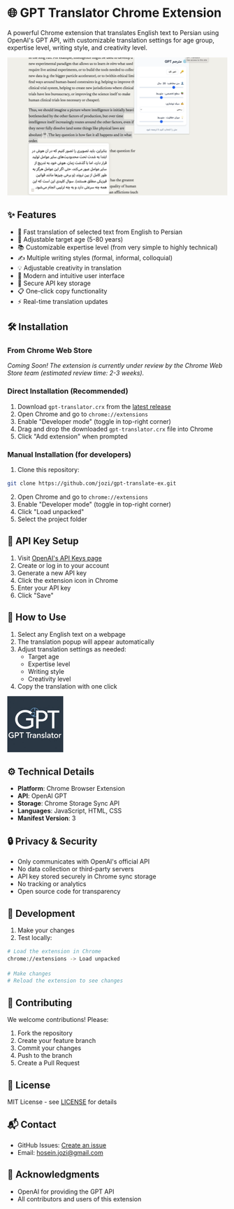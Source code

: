 # 🌐 GPT Translator Chrome Extension

A powerful Chrome extension that translates English text to Persian using OpenAI's GPT API, with customizable translation settings for age group, expertise level, writing style, and creativity level.

![Extension Screenshot](images/extension-screenshot.png)

## ✨ Features

- 🚀 Fast translation of selected text from English to Persian
- 👥 Adjustable target age (5-80 years)
- 📚 Customizable expertise level (from very simple to highly technical)
- ✍️ Multiple writing styles (formal, informal, colloquial)
- 💡 Adjustable creativity in translation
- 🎨 Modern and intuitive user interface
- 🔐 Secure API key storage
- 📋 One-click copy functionality
- ⚡ Real-time translation updates

## 🛠️ Installation

### From Chrome Web Store
*Coming Soon! The extension is currently under review by the Chrome Web Store team (estimated review time: 2-3 weeks).*

### Direct Installation (Recommended)
1. Download `gpt-translator.crx` from the [latest release](https://github.com/jozi/gpt-translate-ex/releases/latest)
2. Open Chrome and go to `chrome://extensions`
3. Enable "Developer mode" (toggle in top-right corner)
4. Drag and drop the downloaded `gpt-translator.crx` file into Chrome
5. Click "Add extension" when prompted

### Manual Installation (for developers)
1. Clone this repository:
```bash
git clone https://github.com/jozi/gpt-translate-ex.git
```
2. Open Chrome and go to `chrome://extensions`
3. Enable "Developer mode" (toggle in top-right corner)
4. Click "Load unpacked"
5. Select the project folder

## 🔑 API Key Setup

1. Visit [OpenAI's API Keys page](https://platform.openai.com/account/api-keys)
2. Create or log in to your account
3. Generate a new API key
4. Click the extension icon in Chrome
5. Enter your API key
6. Click "Save"

## 🎯 How to Use

1. Select any English text on a webpage
2. The translation popup will appear automatically
3. Adjust translation settings as needed:
   - Target age
   - Expertise level
   - Writing style
   - Creativity level
4. Copy the translation with one click

![Extension Icon](images/extension-icon.png)

## ⚙️ Technical Details

- **Platform**: Chrome Browser Extension
- **API**: OpenAI GPT
- **Storage**: Chrome Storage Sync API
- **Languages**: JavaScript, HTML, CSS
- **Manifest Version**: 3

## 🔒 Privacy & Security

- Only communicates with OpenAI's official API
- No data collection or third-party servers
- API key stored securely in Chrome sync storage
- No tracking or analytics
- Open source code for transparency

## 🚧 Development

1. Make your changes
2. Test locally:
```bash
# Load the extension in Chrome
chrome://extensions -> Load unpacked

# Make changes
# Reload the extension to see changes
```

## 🤝 Contributing

We welcome contributions! Please:

1. Fork the repository
2. Create your feature branch
3. Commit your changes
4. Push to the branch
5. Create a Pull Request

## 📝 License

MIT License - see [LICENSE](LICENSE) for details

## 📬 Contact

- GitHub Issues: [Create an issue](https://github.com/jozi/gpt-translate-ex/issues)
- Email: [hosein.jozi@gmail.com](mailto:hosein.jozi@gmail.com)

## 🙏 Acknowledgments

- OpenAI for providing the GPT API
- All contributors and users of this extension
